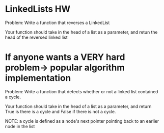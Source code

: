 # LinkedLists HW

Problem: Write a function that reverses a LinkedList

Your function should take in the head of a list as a parameter, and retun the head of the reversed linked list 


# If anyone wants a VERY hard problem-> popular algorithm implementation

Problem: Write a function that detects whether or not a linked list contained a cycle. 

Your function should take in the head of a list as a parameter, and return True is there is a cycle and False if there is not a cycle. 

NOTE: a cycle is defined as a node's next pointer pointing back to an earlier node in the list

